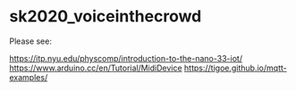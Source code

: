 # sk2020_voiceinthecrowd

Please see:

https://itp.nyu.edu/physcomp/introduction-to-the-nano-33-iot/
https://www.arduino.cc/en/Tutorial/MidiDevice
https://tigoe.github.io/mqtt-examples/
